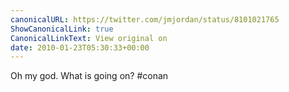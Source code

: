 ```yaml
---
canonicalURL: https://twitter.com/jmjordan/status/8101021765
ShowCanonicalLink: true
CanonicalLinkText: View original on
date: 2010-01-23T05:30:33+00:00
---
```

Oh my god. What is going on? #conan
